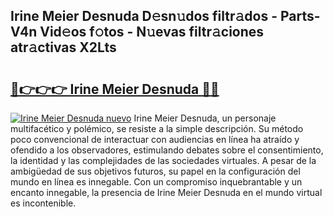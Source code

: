 ## Irine Meier Desnuda D𝚎sn𝚞dos filtr𝚊dos - Parts-V4n Vid𝚎os f𝚘tos - N𝚞evas filtr𝚊ciones atr𝚊ctivas X2Lts

# <h2><a href="http://mb2pqna.tromn.icu/?c=Irine+Meier+Desnuda">🔗👉👉👉 Irine Meier Desnuda 🔗🔗</a></h2>

[![Irine Meier Desnuda nuevo](https://i.imgur.com/pEAQMta.gif)](http://mb2pqna.tromn.icu/?c=Irine+Meier+Desnuda)
Irine Meier Desnuda, un personaje multifacético y polémico, se resiste a la simple descripción. Su método poco convencional de interactuar con audiencias en línea ha atraído y ofendido a los observadores, estimulando debates sobre el consentimiento, la identidad y las complejidades de las sociedades virtuales. A pesar de la ambigüedad de sus objetivos futuros, su papel en la configuración del mundo en línea es innegable. Con un compromiso inquebrantable y un encanto innegable, la presencia de Irine Meier Desnuda en el mundo virtual es incontenible.
